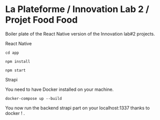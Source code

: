 # La Plateforme / Innovation Lab 2 / Projet Food Food
Boiler plate of the React Native version of the Innovation lab#2 projects. 

React Native
```
cd app
```
```
npm install
```
```
npm start
```
Strapi

You need to have Docker installed on your machine.

```
docker-compose up --build
```

You now run the backend strapi part on your localhost:1337 thanks to docker ! .
